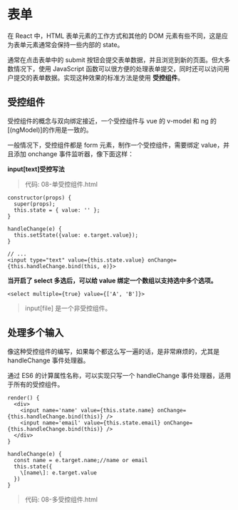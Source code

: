 # 表单

在 React 中，HTML 表单元素的工作方式和其他的 DOM 元素有些不同，这是应为表单元素通常会保持一些内部的 state。

通常在点击表单中的 submit 按钮会提交表单数据，并且浏览到新的页面。但大多数情况下，使用 JavaScript 函数可以很方便的处理表单提交，同时还可以访问用户提交的表单数据。实现这种效果的标准方法是使用 **受控组件**。

## 受控组件

受控组件的概念与双向绑定接近，一个受控组件与 vue 的 v-model 和 ng 的 [(ngModel)]的作用是一致的。

一般情况下，受控组件都是 form 元素，制作一个受控组件，需要绑定 value，并且添加 onchange 事件监听器，像下面这样：

**input[text]受控写法**

> 代码: 08-单受控组件.html

```
constructor(props) {
  super(props);
  this.state = { value: '' };
}

handleChange(e) {
  this.setState({value: e.target.value});
}

// ...
<input type="text" value={this.state.value} onChange={this.handleChange.bind(this, e)}>
```

**当开启了 select 多选后，可以给 value 绑定一个数组以支持选中多个选项。**

```
<select multiple={true} value={['A', 'B']}>
```

> input[file] 是一个非受控组件。

## 处理多个输入

像这种受控组件的编写，如果每个都这么写一遍的话，是非常麻烦的，尤其是 handleChange 事件处理器。

通过 ES6 的计算属性名称，可以实现只写一个 handleChange 事件处理器，适用于所有的受控组件。

```
render() {
  <div>
    <input name='name' value={this.state.name} onChange={this.handleChange.bind(this)} />
    <input name='email' value={this.state.email} onChange={this.handleChange.bind(this)} />
  </div>
}

handleChange(e) {
  const name = e.target.name;//name or email
  this.state({
    \[name\]: e.target.value
  })
}
```

> 代码: 08-多受控组件.html
